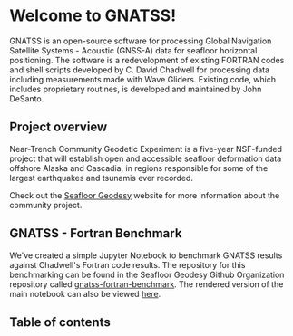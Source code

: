 # Welcome to GNATSS!

GNATSS is an open-source software for processing Global Navigation Satellite
Systems - Acoustic (GNSS-A) data for seafloor horizontal positioning. The
software is a redevelopment of existing FORTRAN codes and shell scripts
developed by C. David Chadwell for processing data including measurements made
with Wave Gliders. Existing code, which includes proprietary routines, is
developed and maintained by John DeSanto.

## Project overview

Near-Trench Community Geodetic Experiment is a five-year NSF-funded project that
will establish open and accessible seafloor deformation data offshore Alaska and
Cascadia, in regions responsible for some of the largest earthquakes and
tsunamis ever recorded.

Check out the [Seafloor Geodesy](https://www.seafloorgeodesy.org/) website for
more information about the community project.

## GNATSS - Fortran Benchmark

We've created a simple Jupyter Notebook to benchmark GNATSS results against
Chadwell's Fortran code results. The repository for this benchmarking can be
found in the Seafloor Geodesy Github Organization repository called
[gnatss-fortran-benchmark](https://github.com/seafloor-geodesy/gnatss-fortran-benchmark).
The rendered version of the main notebook can also be viewed
[here](https://nbviewer.org/github/seafloor-geodesy/gnatss-fortran-benchmark/blob/main/main.ipynb).

## Table of contents

```{tableofcontents}

```
